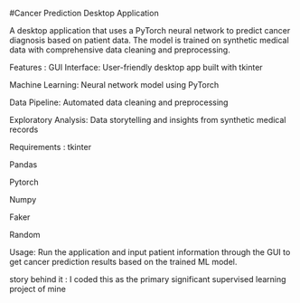 #Cancer Prediction Desktop Application

A desktop application that uses a PyTorch neural network to predict cancer diagnosis based on patient data. The model is trained on synthetic medical data with comprehensive data cleaning and preprocessing.

Features :
GUI Interface: User-friendly desktop app built with tkinter

Machine Learning: Neural network model using PyTorch

Data Pipeline: Automated data cleaning and preprocessing

Exploratory Analysis: Data storytelling and insights from synthetic medical records

Requirements :
tkinter

Pandas

Pytorch

Numpy

Faker

Random

Usage:
Run the application and input patient information through the GUI to get cancer prediction results based on the trained ML model.

story behind it : 
I coded this as the primary significant supervised learning project of mine

